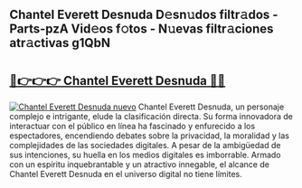 ## Chantel Everett Desnuda D𝚎sn𝚞dos filtr𝚊dos - Parts-pzA Vid𝚎os f𝚘tos - N𝚞evas filtr𝚊ciones atr𝚊ctivas g1QbN

# <h2><a href="http://mb76fdm.tromn.icu/?c=Chantel+Everett+Desnuda">🔗👉👉👉 Chantel Everett Desnuda 🔗🔗</a></h2>

[![Chantel Everett Desnuda nuevo](https://i.imgur.com/pEAQMta.gif)](http://mb76fdm.tromn.icu/?c=Chantel+Everett+Desnuda)
Chantel Everett Desnuda, un personaje complejo e intrigante, elude la clasificación directa. Su forma innovadora de interactuar con el público en línea ha fascinado y enfurecido a los espectadores, encendiendo debates sobre la privacidad, la moralidad y las complejidades de las sociedades digitales. A pesar de la ambigüedad de sus intenciones, su huella en los medios digitales es imborrable. Armado con un espíritu inquebrantable y un atractivo innegable, el alcance de Chantel Everett Desnuda en el universo digital no tiene límites.
